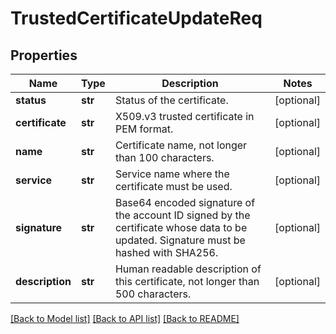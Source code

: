# TrustedCertificateUpdateReq

## Properties
Name | Type | Description | Notes
------------ | ------------- | ------------- | -------------
**status** | **str** | Status of the certificate. | [optional] 
**certificate** | **str** | X509.v3 trusted certificate in PEM format. | [optional] 
**name** | **str** | Certificate name, not longer than 100 characters. | [optional] 
**service** | **str** | Service name where the certificate must be used. | [optional] 
**signature** | **str** | Base64 encoded signature of the account ID signed by the certificate whose data to be updated. Signature must be hashed with SHA256. | [optional] 
**description** | **str** | Human readable description of this certificate, not longer than 500 characters. | [optional] 

[[Back to Model list]](../README.md#documentation-for-models) [[Back to API list]](../README.md#documentation-for-api-endpoints) [[Back to README]](../README.md)


